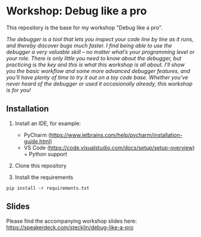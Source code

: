 # Workshop: Debug like a pro

This repository is the base for my workshop "Debug like a pro". 

_The debugger is a tool that lets you inspect your code line by line as it runs, and thereby discover bugs much faster. 
I find being able to use the debugger a very valuable skill – no matter what’s your programming level or your role. 
There is only little you need to know about the debugger, but practicing is the key and this is what this workshop is 
all about. I’ll show you the basic workflow and some more advanced debugger features, and you’ll have plenty of time to 
try it out on a toy code base. Whether you’ve never heard of the debugger or used it occasionally already, this 
workshop is for you!_

## Installation

1. Install an IDE, for example:
    * PyCharm (https://www.jetbrains.com/help/pycharm/installation-guide.html)
    * VS Code (https://code.visualstudio.com/docs/setup/setup-overview) + Python support

2. Clone this repository

3. Install the requirements
```shell script
pip install -r requirements.txt
```

## Slides

Please find the accompanying workshop slides here: 
https://speakerdeck.com/stecklin/debug-like-a-pro